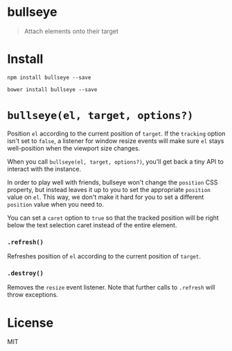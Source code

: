 # bullseye

> Attach elements onto their target

# Install

```shell
npm install bullseye --save
```

```shell
bower install bullseye --save
```

# `bullseye(el, target, options?)`

Position `el` according to the current position of `target`. If the `tracking` option isn't set to `false`, a listener for window resize events will make sure `el` stays well-position when the viewport size changes.

When you call `bullseye(el, target, options?)`, you'll get back a tiny API to interact with the instance.

In order to play well with friends, bullseye won't change the `position` CSS property, but instead leaves it up to you to set the appropriate `position` value on `el`. This way, we don't make it hard for you to set a different `position` value when you need to.

You can set a `caret` option to `true` so that the tracked position will be right below the text selection caret instead of the entire element.

### `.refresh()`

Refreshes position of `el` according to the current position of `target`.

### `.destroy()`

Removes the `resize` event listener. Note that further calls to `.refresh` will throw exceptions.

# License

MIT
